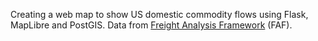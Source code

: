 Creating a web map to show US domestic commodity flows using Flask, MapLibre and PostGIS. Data from [Freight Analysis Framework](https://faf.ornl.gov/faf5/) (FAF). 
